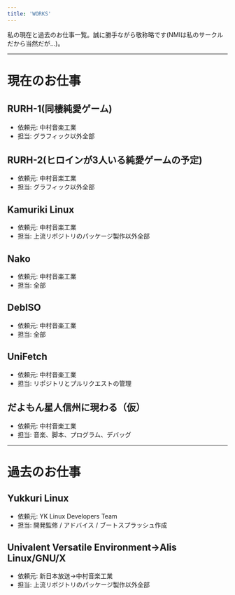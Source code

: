 ```yaml
---
title: 'WORKS'
---
```


私の現在と過去のお仕事一覧。誠に勝手ながら敬称略です(NMIは私のサークルだから当然だが…)。

---

# 現在のお仕事
## RURH-1(同棲純愛ゲーム)
- 依頼元: 中村音楽工業
- 担当: グラフィック以外全部

## RURH-2(ヒロインが3人いる純愛ゲームの予定)
- 依頼元: 中村音楽工業
- 担当: グラフィック以外全部

## Kamuriki Linux
- 依頼元: 中村音楽工業
- 担当: 上流リポジトリのパッケージ製作以外全部

## Nako
- 依頼元: 中村音楽工業
- 担当: 全部

## DebISO
- 依頼元: 中村音楽工業
- 担当: 全部

## UniFetch
- 依頼元: 中村音楽工業
- 担当: リポジトリとプルリクエストの管理

## だよもん星人信州に現わる（仮）
- 依頼元: 中村音楽工業
- 担当: 音楽、脚本、プログラム、デバッグ

---

# 過去のお仕事
## Yukkuri Linux
- 依頼元: YK Linux Developers Team
- 担当: 開発監修 / アドバイス / ブートスプラッシュ作成

## Univalent Versatile Environment→Alis Linux/GNU/X
- 依頼元: 新日本放送→中村音楽工業
- 担当: 上流リポジトリのパッケージ製作以外全部 
